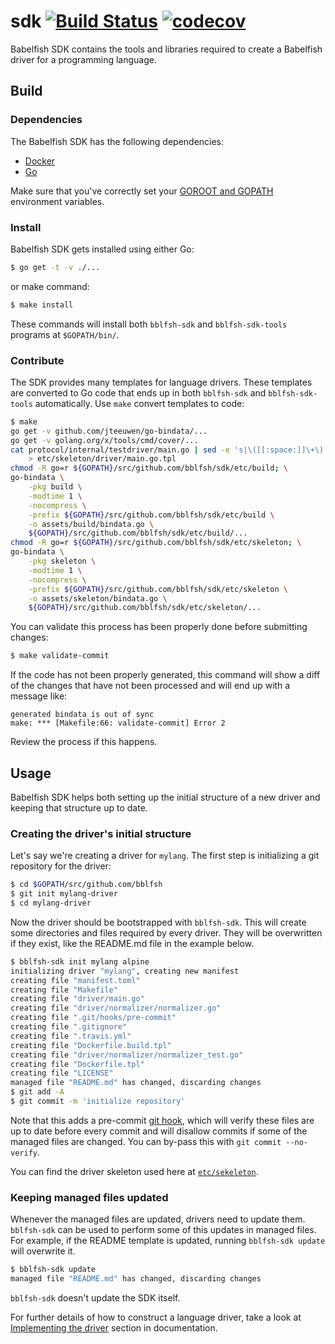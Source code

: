 # sdk [![Build Status](https://travis-ci.org/bblfsh/sdk.svg?branch=master)](https://travis-ci.org/bblfsh/sdk) [![codecov](https://codecov.io/gh/bblfsh/sdk/branch/master/graph/badge.svg)](https://codecov.io/gh/bblfsh/sdk)

Babelfish SDK contains the tools and libraries
required to create a Babelfish driver for a programming language.

## Build

### Dependencies

The Babelfish SDK has the following dependencies:

* [Docker](https://www.docker.com/get-docker)
* [Go](https://golang.org/dl/)

Make sure that you've correctly set your [GOROOT and
GOPATH](https://golang.org/doc/code.html#Workspaces) environment variables.

### Install

Babelfish SDK gets installed using either Go:

```bash
$ go get -t -v ./...
```

or make command:

```bash
$ make install
```

These commands will install both `bblfsh-sdk` and `bblfsh-sdk-tools` programs
at `$GOPATH/bin/`.

### Contribute

The SDK provides many templates for language drivers.
These templates are converted to Go code that ends up in both `bblfsh-sdk` and `bblfsh-sdk-tools` automatically. Use `make` convert templates to code:

```bash
$ make
go get -v github.com/jteeuwen/go-bindata/...
go get -v golang.org/x/tools/cmd/cover/...
cat protocol/internal/testdriver/main.go | sed -e 's|\([[:space:]]\+\).*//REPLACE:\(.*\)|\1\2|g' \
	> etc/skeleton/driver/main.go.tpl
chmod -R go=r ${GOPATH}/src/github.com/bblfsh/sdk/etc/build; \
go-bindata \
	-pkg build \
	-modtime 1 \
	-nocompress \
	-prefix ${GOPATH}/src/github.com/bblfsh/sdk/etc/build \
	-o assets/build/bindata.go \
	${GOPATH}/src/github.com/bblfsh/sdk/etc/build/...
chmod -R go=r ${GOPATH}/src/github.com/bblfsh/sdk/etc/skeleton; \
go-bindata \
	-pkg skeleton \
	-modtime 1 \
	-nocompress \
	-prefix ${GOPATH}/src/github.com/bblfsh/sdk/etc/skeleton \
	-o assets/skeleton/bindata.go \
	${GOPATH}/src/github.com/bblfsh/sdk/etc/skeleton/...
```

You can validate this process has been properly done before submitting changes:

```bash
$ make validate-commit
```

If the code has not been properly generated,
this command will show a diff of the changes that have not been processed
and will end up with a message like:

```
generated bindata is out of sync
make: *** [Makefile:66: validate-commit] Error 2
```

Review the process if this happens.

## Usage

Babelfish SDK helps both setting up the initial structure of a new driver
and keeping that structure up to date.

### Creating the driver's initial structure

Let's say we're creating a driver for `mylang`. The first step is initializing a git
repository for the driver:

```bash
$ cd $GOPATH/src/github.com/bblfsh
$ git init mylang-driver
$ cd mylang-driver
```

Now the driver should be bootstrapped with `bblfsh-sdk`. This will create some
directories and files required by every driver. They will be overwritten if they
exist, like the README.md file in the example below.

```bash
$ bblfsh-sdk init mylang alpine
initializing driver "mylang", creating new manifest
creating file "manifest.toml"
creating file "Makefile"
creating file "driver/main.go"
creating file "driver/normalizer/normalizer.go"
creating file ".git/hooks/pre-commit"
creating file ".gitignore"
creating file ".travis.yml"
creating file "Dockerfile.build.tpl"
creating file "driver/normalizer/normalizer_test.go"
creating file "Dockerfile.tpl"
creating file "LICENSE"
managed file "README.md" has changed, discarding changes
$ git add -A
$ git commit -m 'initialize repository'
```

Note that this adds a pre-commit [git
hook](https://git-scm.com/book/en/v2/Customizing-Git-Git-Hooks), which will verify
these files are up to date before every commit and will disallow commits if some
of the managed files are changed. You can by-pass this with `git commit
--no-verify`.

You can find the driver skeleton used here at [`etc/sekeleton`](etc/skeleton).

### Keeping managed files updated

Whenever the managed files are updated, drivers need to update them.
`bblfsh-sdk` can be used to perform some of this updates in managed files.
For example, if the README template is updated,
running `bblfsh-sdk update` will overwrite it.

```bash
$ bblfsh-sdk update
managed file "README.md" has changed, discarding changes
```

`bblfsh-sdk` doesn't update the SDK itself.

For further details of how to construct a language driver,
take a look at [Implementing the driver](https://doc.bblf.sh/driver/sdk.html#implementing-the-driver)
section in documentation.
